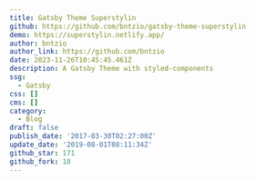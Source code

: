 ```yaml
---
title: Gatsby Theme Superstylin
github: https://github.com/bntzio/gatsby-theme-superstylin
demo: https://superstylin.netlify.app/
author: bntzio
author_link: https://github.com/bntzio
date: 2023-11-26T10:45:45.461Z
description: A Gatsby Theme with styled-components
ssg:
  - Gatsby
css: []
cms: []
category:
  - Blog
draft: false
publish_date: '2017-03-30T02:27:00Z'
update_date: '2019-08-01T08:11:34Z'
github_star: 171
github_fork: 18
---
```

